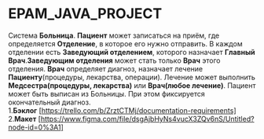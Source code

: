 # EPAM_JAVA_PROJECT

Система **Больница**. **Пациент** может записаться на приём, где определяется **Отделение**, в которое его нужно отправить. В каждом отделении есть __Заведующий отделением__, которого назначает **Главный Врач**.**Заведующим отделения** может стать только **Врач** этого отделения. **Врач** определяет диагноз, назначает лечение __Пациенту__(процедуры, лекарства, операции). Лечение может выполнить **Медсестра(процедуры, лекарства)** или **Врач(любое лечение)**. Пациент может быть выписан из Больницы. При этом фиксируется окончательный диагноз.   
1.__Бэклог__ [https://trello.com/b/ZrztCTMj/documentation-requirements]   
2.__Макет__ [https://www.figma.com/file/dsgAjbHyNs4vucX3ZQv6nS/Untitled?node-id=0%3A1]   

